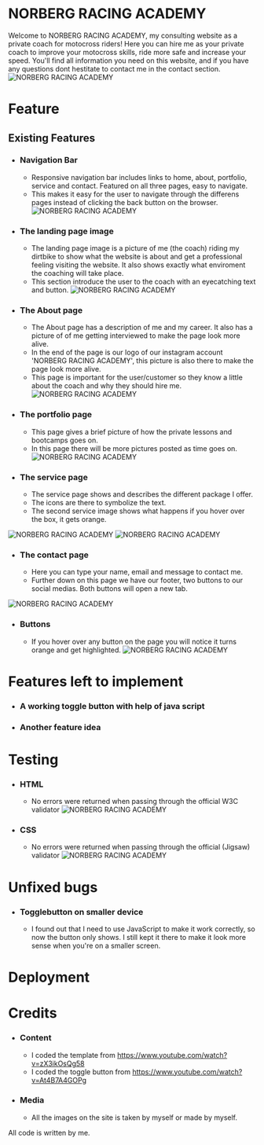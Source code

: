 # NORBERG RACING ACADEMY
Welcome to NORBERG RACING ACADEMY, my consulting website as a private coach for motocross riders!
Here you can hire me as your private coach to improve your motocross skills, ride more safe and increase your speed. You'll find all information you need on this website, and if you have any questions dont hestitate to contact me in the contact section. 
![NORBERG RACING ACADEMY](assets/images/responsive.jpg)
# Feature
## Existing Features
* ### Navigation Bar
    * Responsive navigation bar includes links to home, about, portfolio, service and contact. Featured on all three pages, easy to navigate.
    * This makes it easy for the user to navigate through the differens pages instead of clicking the back button on the browser.
![NORBERG RACING ACADEMY](assets/images/navbar.jpg)
* ### The landing page image
    * The landing page image is a picture of me (the coach) riding my dirtbike to show what the website is about and get a professional feeling visiting the website. It also shows exactly what enviroment the coaching will take place. 
    * This section introduce the user to the coach with an eyecatching text and button.
![NORBERG RACING ACADEMY](assets/images/landingpage.jpg)
* ### The About page
    * The About page has a description of me and my career. It also has a picture of of me getting interviewed to make the page look more alive.
    * In the end of the page is our logo of our instagram account 'NORBERG RACING ACADEMY', this picture is also there to make the page look more alive.
    * This page is important for the user/customer so they know a little about the coach and why they should hire me.
![NORBERG RACING ACADEMY](assets/images/aboutpage.jpg)
* ### The portfolio page
    * This page gives a brief picture of how the private lessons and bootcamps goes on.
    * In this page there will be more pictures posted as time goes on. 
![NORBERG RACING ACADEMY](assets/images/portfolio.jpg)
* ### The service page
    * The service page shows and describes the different package I offer. 
    * The icons are there to symbolize the text.
    * The second service image shows what happens if you hover over the box, it gets orange. 

![NORBERG RACING ACADEMY](assets/images/services.jpg)
![NORBERG RACING ACADEMY](assets/images/services2.jpg)
* ### The contact page
    * Here you can type your name, email and message to contact me.
    * Further down on this page we have our footer, two buttons to our social medias. Both buttons will open a new tab. 

![NORBERG RACING ACADEMY](assets/images/contact.jpg)
* ### Buttons
    * If you hover over any button on the page you will notice it turns orange and get highlighted.
![NORBERG RACING ACADEMY](assets/images/button.jpg)

 # Features left to implement
* ### A working toggle button with help of java script
* ### Another feature idea

# Testing
* ### HTML
    * No errors were returned when passing through the official W3C validator
 ![NORBERG RACING ACADEMY](assets/images/html.jpg)
 * ### CSS
    * No errors were returned when passing through the official (Jigsaw) validator
![NORBERG RACING ACADEMY](assets/images/css.png)

# Unfixed bugs
* ### Togglebutton on smaller device
    * I found out that I need to use JavaScript to make it work correctly, so now the button only shows. I still kept it there to make it look more sense when you're on a smaller screen. 

# Deployment

# Credits

* ### Content
    * I coded the template from https://www.youtube.com/watch?v=zX3ikOsQg58
    * I coded the toggle button from https://www.youtube.com/watch?v=At4B7A4GOPg

* ### Media
    * All the images on the site is taken by myself or made by myself.

All code is written by me. 





